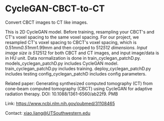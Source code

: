 # CycleGAN-CBCT-to-CT
Convert CBCT images to CT like images.

This is 2D CycleGAN model.
Before training, resampling your CBCT's and CT's voxel spacing to the same voxel spacing. For our project, we resampled CT's voxel spacing to CBCT's voxel spacing, which is 0.51mm*0.51mm*1.99mm and then corpped to 512*512 dimensions. 
Input image size is 512*512 for both CBCT and CT images, and input image/data is in HU unit. Data normalization is done in train_cyclegan_patchD.py.
models_cyclegan_patchD.py includes CycleGAN model.
train_cyclegan_patchD.py includes training.
deploy_cyclegan_patchD.py includes testing
config_cyclegan_patchD includes config parameters.

Related paper: Generating synthesized computed tomography (CT) from cone-beam computed tomography (CBCT) using CycleGAN for adaptive radiation therapy. DOI: 10.1088/1361-6560/ab22f9. PMB

Link: https://www.ncbi.nlm.nih.gov/pubmed/31108465

Contact: xiao.liang@UTSouthwestern.edu
